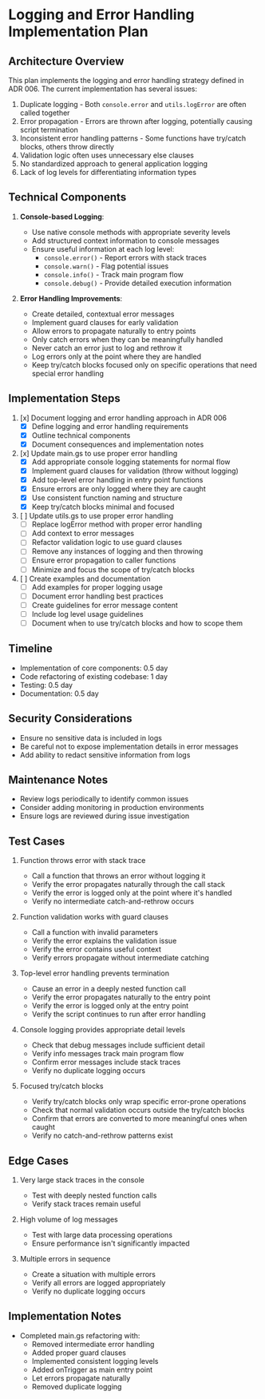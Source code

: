 # Logging and Error Handling Implementation Plan

## Architecture Overview
This plan implements the logging and error handling strategy defined in ADR 006. The current implementation has several issues:

1. Duplicate logging - Both `console.error` and `utils.logError` are often called together
2. Error propagation - Errors are thrown after logging, potentially causing script termination
3. Inconsistent error handling patterns - Some functions have try/catch blocks, others throw directly
4. Validation logic often uses unnecessary else clauses
5. No standardized approach to general application logging
6. Lack of log levels for differentiating information types

## Technical Components
1. **Console-based Logging**: 
   - Use native console methods with appropriate severity levels
   - Add structured context information to console messages
   - Ensure useful information at each log level:
     - `console.error()` - Report errors with stack traces
     - `console.warn()` - Flag potential issues
     - `console.info()` - Track main program flow
     - `console.debug()` - Provide detailed execution information

2. **Error Handling Improvements**:
   - Create detailed, contextual error messages
   - Implement guard clauses for early validation
   - Allow errors to propagate naturally to entry points
   - Only catch errors when they can be meaningfully handled
   - Never catch an error just to log and rethrow it
   - Log errors only at the point where they are handled
   - Keep try/catch blocks focused only on specific operations that need special error handling

## Implementation Steps

1. [x] Document logging and error handling approach in ADR 006
   - [x] Define logging and error handling requirements
   - [x] Outline technical components
   - [x] Document consequences and implementation notes

2. [x] Update main.gs to use proper error handling
   - [x] Add appropriate console logging statements for normal flow
   - [x] Implement guard clauses for validation (throw without logging)
   - [x] Add top-level error handling in entry point functions
   - [x] Ensure errors are only logged where they are caught
   - [x] Use consistent function naming and structure
   - [x] Keep try/catch blocks minimal and focused

3. [ ] Update utils.gs to use proper error handling
   - [ ] Replace logError method with proper error handling
   - [ ] Add context to error messages
   - [ ] Refactor validation logic to use guard clauses
   - [ ] Remove any instances of logging and then throwing
   - [ ] Ensure error propagation to caller functions
   - [ ] Minimize and focus the scope of try/catch blocks

4. [ ] Create examples and documentation
   - [ ] Add examples for proper logging usage
   - [ ] Document error handling best practices
   - [ ] Create guidelines for error message content
   - [ ] Include log level usage guidelines
   - [ ] Document when to use try/catch blocks and how to scope them

## Timeline
- Implementation of core components: 0.5 day
- Code refactoring of existing codebase: 1 day
- Testing: 0.5 day
- Documentation: 0.5 day

## Security Considerations
- Ensure no sensitive data is included in logs
- Be careful not to expose implementation details in error messages
- Add ability to redact sensitive information from logs

## Maintenance Notes
- Review logs periodically to identify common issues
- Consider adding monitoring in production environments
- Ensure logs are reviewed during issue investigation

## Test Cases
1. Function throws error with stack trace
   - Call a function that throws an error without logging it
   - Verify the error propagates naturally through the call stack
   - Verify the error is logged only at the point where it's handled
   - Verify no intermediate catch-and-rethrow occurs

2. Function validation works with guard clauses
   - Call a function with invalid parameters
   - Verify the error explains the validation issue
   - Verify the error contains useful context
   - Verify errors propagate without intermediate catching

3. Top-level error handling prevents termination
   - Cause an error in a deeply nested function call
   - Verify the error propagates naturally to the entry point
   - Verify the error is logged only at the entry point
   - Verify the script continues to run after error handling

4. Console logging provides appropriate detail levels
   - Check that debug messages include sufficient detail
   - Verify info messages track main program flow
   - Confirm error messages include stack traces
   - Verify no duplicate logging occurs

5. Focused try/catch blocks
   - Verify try/catch blocks only wrap specific error-prone operations
   - Check that normal validation occurs outside the try/catch blocks
   - Confirm that errors are converted to more meaningful ones when caught
   - Verify no catch-and-rethrow patterns exist

## Edge Cases
1. Very large stack traces in the console
   - Test with deeply nested function calls
   - Verify stack traces remain useful

2. High volume of log messages
   - Test with large data processing operations
   - Ensure performance isn't significantly impacted

3. Multiple errors in sequence
   - Create a situation with multiple errors
   - Verify all errors are logged appropriately
   - Verify no duplicate logging occurs

## Implementation Notes
- Completed main.gs refactoring with:
  - Removed intermediate error handling
  - Added proper guard clauses
  - Implemented consistent logging levels
  - Added onTrigger as main entry point
  - Let errors propagate naturally
  - Removed duplicate logging 